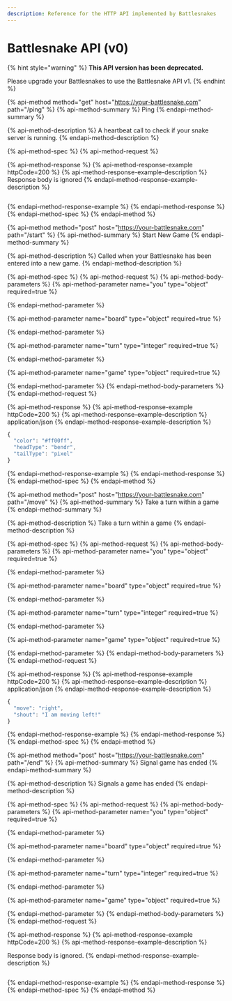 ```yaml
---
description: Reference for the HTTP API implemented by Battlesnakes
---
```


# Battlesnake API \(v0\)

{% hint style="warning" %}
**This API version has been deprecated.**

Please upgrade your Battlesnakes to use the Battlesnake API v1.
{% endhint %}

{% api-method method="get" host="https://your-battlesnake.com" path="/ping" %}
{% api-method-summary %}
Ping
{% endapi-method-summary %}

{% api-method-description %}
A heartbeat call to check if your snake server is running.
{% endapi-method-description %}

{% api-method-spec %}
{% api-method-request %}

{% api-method-response %}
{% api-method-response-example httpCode=200 %}
{% api-method-response-example-description %}
Response body is ignored
{% endapi-method-response-example-description %}

```

```
{% endapi-method-response-example %}
{% endapi-method-response %}
{% endapi-method-spec %}
{% endapi-method %}

{% api-method method="post" host="https://your-battlesnake.com" path="/start" %}
{% api-method-summary %}
Start New Game
{% endapi-method-summary %}

{% api-method-description %}
Called when your Battlesnake has been entered into a new game.
{% endapi-method-description %}

{% api-method-spec %}
{% api-method-request %}
{% api-method-body-parameters %}
{% api-method-parameter name="you" type="object" required=true %}

{% endapi-method-parameter %}

{% api-method-parameter name="board" type="object" required=true %}

{% endapi-method-parameter %}

{% api-method-parameter name="turn" type="integer" required=true %}

{% endapi-method-parameter %}

{% api-method-parameter name="game" type="object" required=true %}

{% endapi-method-parameter %}
{% endapi-method-body-parameters %}
{% endapi-method-request %}

{% api-method-response %}
{% api-method-response-example httpCode=200 %}
{% api-method-response-example-description %}
application/json
{% endapi-method-response-example-description %}

```javascript
{
  "color": "#ff00ff",
  "headType": "bendr",
  "tailType": "pixel"
}
```
{% endapi-method-response-example %}
{% endapi-method-response %}
{% endapi-method-spec %}
{% endapi-method %}

{% api-method method="post" host="https://your-battlesnake.com" path="/move" %}
{% api-method-summary %}
Take a turn within a game
{% endapi-method-summary %}

{% api-method-description %}
Take a turn within a game
{% endapi-method-description %}

{% api-method-spec %}
{% api-method-request %}
{% api-method-body-parameters %}
{% api-method-parameter name="you" type="object" required=true %}

{% endapi-method-parameter %}

{% api-method-parameter name="board" type="object" required=true %}

{% endapi-method-parameter %}

{% api-method-parameter name="turn" type="integer" required=true %}

{% endapi-method-parameter %}

{% api-method-parameter name="game" type="object" required=true %}

{% endapi-method-parameter %}
{% endapi-method-body-parameters %}
{% endapi-method-request %}

{% api-method-response %}
{% api-method-response-example httpCode=200 %}
{% api-method-response-example-description %}
application/json
{% endapi-method-response-example-description %}

```javascript
{
  "move": "right", 
  "shout": "I am moving left!"
}
```
{% endapi-method-response-example %}
{% endapi-method-response %}
{% endapi-method-spec %}
{% endapi-method %}

{% api-method method="post" host="https://your-battlesnake.com" path="/end" %}
{% api-method-summary %}
Signal game has ended
{% endapi-method-summary %}

{% api-method-description %}
Signals a game has ended
{% endapi-method-description %}

{% api-method-spec %}
{% api-method-request %}
{% api-method-body-parameters %}
{% api-method-parameter name="you" type="object" required=true %}

{% endapi-method-parameter %}

{% api-method-parameter name="board" type="object" required=true %}

{% endapi-method-parameter %}

{% api-method-parameter name="turn" type="integer" required=true %}

{% endapi-method-parameter %}

{% api-method-parameter name="game" type="object" required=true %}

{% endapi-method-parameter %}
{% endapi-method-body-parameters %}
{% endapi-method-request %}

{% api-method-response %}
{% api-method-response-example httpCode=200 %}
{% api-method-response-example-description %}
  
Response body is ignored.
{% endapi-method-response-example-description %}

```

```
{% endapi-method-response-example %}
{% endapi-method-response %}
{% endapi-method-spec %}
{% endapi-method %}

